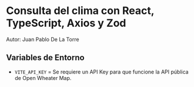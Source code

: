 # Consulta del clima con React, TypeScript, Axios y Zod

Autor: Juan Pablo De La Torre

## Variables de Entorno

- `VITE_API_KEY` = Se requiere un API Key para que funcione la API pública de Open Wheater Map.
